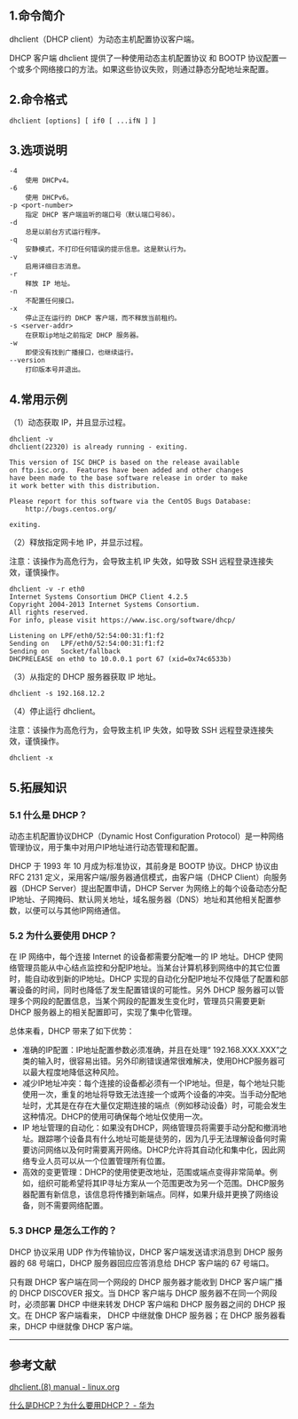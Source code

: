 ## 1.命令简介
dhclient（DHCP client）为动态主机配置协议客户端。

DHCP 客户端 dhclient 提供了一种使用动态主机配置协议 和 BOOTP 协议配置一个或多个网络接口的方法。如果这些协议失败，则通过静态分配地址来配置。
## 2.命令格式
```
dhclient [options] [ if0 [ ...ifN ] ]
```
## 3.选项说明
```
-4
	使用 DHCPv4。
-6
	使用 DHCPv6。
-p <port-number>
	指定 DHCP 客户端监听的端口号（默认端口号86）。
-d
	总是以前台方式运行程序。
-q
	安静模式，不打印任何错误的提示信息。这是默认行为。
-v
	启用详细日志消息。
-r
	释放 IP 地址。
-n
	不配置任何接口。
-x
	停止正在运行的 DHCP 客户端，而不释放当前租约。
-s <server-addr>
	在获取ip地址之前指定 DHCP 服务器。
-w
	即使没有找到广播接口，也继续运行。
--version
	打印版本号并退出。
```
## 4.常用示例
（1）动态获取 IP，并且显示过程。
```shell
dhclient -v
dhclient(22320) is already running - exiting. 

This version of ISC DHCP is based on the release available
on ftp.isc.org.  Features have been added and other changes
have been made to the base software release in order to make
it work better with this distribution.

Please report for this software via the CentOS Bugs Database:
    http://bugs.centos.org/

exiting.
```
（2）释放指定网卡地 IP，并显示过程。

注意：该操作为高危行为，会导致主机 IP 失效，如导致 SSH 远程登录连接失效，谨慎操作。
```shell
dhclient -v -r eth0
Internet Systems Consortium DHCP Client 4.2.5
Copyright 2004-2013 Internet Systems Consortium.
All rights reserved.
For info, please visit https://www.isc.org/software/dhcp/

Listening on LPF/eth0/52:54:00:31:f1:f2
Sending on   LPF/eth0/52:54:00:31:f1:f2
Sending on   Socket/fallback
DHCPRELEASE on eth0 to 10.0.0.1 port 67 (xid=0x74c6533b)
```

（3）从指定的 DHCP 服务器获取 IP 地址。
```shell
dhclient -s 192.168.12.2
```

（4）停止运行 dhclient。

注意：该操作为高危行为，会导致主机 IP 失效，如导致 SSH 远程登录连接失效，谨慎操作。
```shell
dhclient -x
```

## 5.拓展知识
### 5.1 什么是 DHCP？
动态主机配置协议DHCP（Dynamic Host Configuration Protocol）是一种网络管理协议，用于集中对用户IP地址进行动态管理和配置。

DHCP 于 1993 年 10 月成为标准协议，其前身是 BOOTP 协议。DHCP 协议由 RFC 2131 定义，采用客户端/服务器通信模式，由客户端（DHCP Client）向服务器（DHCP Server）提出配置申请，DHCP Server 为网络上的每个设备动态分配IP地址、子网掩码、默认网关地址，域名服务器（DNS）地址和其他相关配置参数，以便可以与其他IP网络通信。

### 5.2 为什么要使用 DHCP？
在 IP 网络中，每个连接 Internet 的设备都需要分配唯一的 IP 地址。DHCP 使网络管理员能从中心结点监控和分配IP地址。当某台计算机移到网络中的其它位置时，能自动收到新的IP地址。DHCP 实现的自动化分配IP地址不仅降低了配置和部署设备的时间，同时也降低了发生配置错误的可能性。另外 DHCP 服务器可以管理多个网段的配置信息，当某个网段的配置发生变化时，管理员只需要更新 DHCP 服务器上的相关配置即可，实现了集中化管理。

总体来看，DHCP 带来了如下优势：

- 准确的IP配置：IP地址配置参数必须准确，并且在处理“ 192.168.XXX.XXX”之类的输入时，很容易出错。另外印刷错误通常很难解决，使用DHCP服务器可以最大程度地降低这种风险。
- 减少IP地址冲突：每个连接的设备都必须有一个IP地址。但是，每个地址只能使用一次，重复的地址将导致无法连接一个或两个设备的冲突。当手动分配地址时，尤其是在存在大量仅定期连接的端点（例如移动设备）时，可能会发生这种情况。DHCP的使用可确保每个地址仅使用一次。
- IP 地址管理的自动化：如果没有DHCP，网络管理员将需要手动分配和撤消地址。跟踪哪个设备具有什么地址可能是徒劳的，因为几乎无法理解设备何时需要访问网络以及何时需要离开网络。DHCP允许将其自动化和集中化，因此网络专业人员可以从一个位置管理所有位置。
- 高效的变更管理：DHCP的使用使更改地址，范围或端点变得非常简单。例如，组织可能希望将其IP寻址方案从一个范围更改为另一个范围。DHCP服务器配置有新信息，该信息将传播到新端点。同样，如果升级并更换了网络设备，则不需要网络配置。

### 5.3 DHCP 是怎么工作的？
DHCP 协议采用 UDP 作为传输协议，DHCP 客户端发送请求消息到 DHCP 服务器的 68 号端口，DHCP 服务器回应应答消息给 DHCP 客户端的 67 号端口。

只有跟 DHCP 客户端在同一个网段的 DHCP 服务器才能收到 DHCP 客户端广播的 DHCP DISCOVER 报文。当 DHCP 客户端与 DHCP 服务器不在同一个网段时，必须部署 DHCP 中继来转发 DHCP 客户端和 DHCP 服务器之间的 DHCP 报文。在 DHCP 客户端看来， DHCP 中继就像 DHCP 服务器；在 DHCP 服务器看来，DHCP 中继就像 DHCP 客户端。

---
## 参考文献
[dhclient.(8) manual - linux.org](https://www.linux.org/docs/man8/dhclient.html)

[什么是DHCP？为什么要用DHCP？ - 华为](https://info.support.huawei.com/info-finder/encyclopedia/zh/DHCP.html)

<Vssue title="dhclient" />